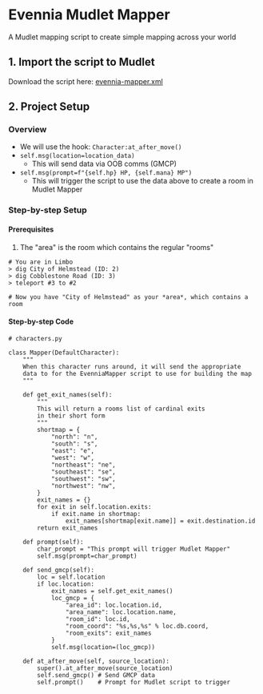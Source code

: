 # Evennia Mudlet Mapper

A Mudlet mapping script to create simple mapping across your world

## 1. Import the script to Mudlet

Download the script here: [evennia-mapper.xml](https://github.com/RodRitter/Evennia-Doodads/blob/main/Evennia%20Mudlet%20Mapper/evennia-mapper.xml)

## 2. Project Setup

### Overview

- We will use the hook: `Character:at_after_move()`
- `self.msg(location=location_data)`
  - This will send data via OOB comms (GMCP)
- `self.msg(prompt=f"{self.hp} HP, {self.mana} MP")`
  - This will trigger the script to use the data above to create a room in Mudlet Mapper

### Step-by-step Setup

#### Prerequisites

1. The "area" is the room which contains the regular "rooms"

```
# You are in Limbo
> dig City of Helmstead (ID: 2)
> dig Cobblestone Road (ID: 3)
> teleport #3 to #2

# Now you have "City of Helmstead" as your *area*, which contains a room
```

#### Step-by-step Code

```
# characters.py

class Mapper(DefaultCharacter):
    """
    When this character runs around, it will send the appropriate
    data to for the EvenniaMapper script to use for building the map
    """

    def get_exit_names(self):
        """
        This will return a rooms list of cardinal exits
        in their short form
        """
        shortmap = {
            "north": "n",
            "south": "s",
            "east": "e",
            "west": "w",
            "northeast": "ne",
            "southeast": "se",
            "southwest": "sw",
            "northwest": "nw",
        }
        exit_names = {}
        for exit in self.location.exits:
            if exit.name in shortmap:
                exit_names[shortmap[exit.name]] = exit.destination.id
        return exit_names

    def prompt(self):
        char_prompt = "This prompt will trigger Mudlet Mapper"
        self.msg(prompt=char_prompt)

    def send_gmcp(self):
        loc = self.location
        if loc.location:
            exit_names = self.get_exit_names()
            loc_gmcp = {
                "area_id": loc.location.id,
                "area_name": loc.location.name,
                "room_id": loc.id,
                "room_coord": "%s,%s,%s" % loc.db.coord,
                "room_exits": exit_names
            }
            self.msg(location=(loc_gmcp))

    def at_after_move(self, source_location):
        super().at_after_move(source_location)
        self.send_gmcp() # Send GMCP data
        self.prompt()    # Prompt for Mudlet script to trigger
```
